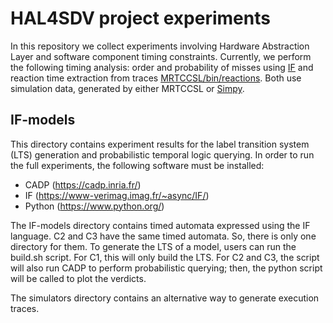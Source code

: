 # HAL4SDV project experiments
In this repository we collect experiments involving Hardware Abstraction Layer and software component timing constraints.
Currently, we perform the following timing analysis: order and probability of misses using [IF](./IF-models/) and reaction time extraction from traces [MRTCCSL/bin/reactions](./mrtccsl/bin/).
Both use simulation data, generated by either MRTCCSL or [Simpy](./simulation/).

## IF-models
This directory contains experiment results for the label transition system (LTS) generation and probabilistic temporal logic querying.
In order to run the full experiments, the following software must be installed:
- CADP (https://cadp.inria.fr/)
- IF (https://www-verimag.imag.fr/~async/IF/)
- Python (https://www.python.org/)

The IF-models directory contains timed automata expressed using the IF language.
C2 and C3 have the same timed automata.
So, there is only one directory for them.
To generate the LTS of a model, users can run the build.sh script.
For C1, this will only build the LTS.
For C2 and C3, the script will also run CADP to perform probabilistic querying; then, the python script will be called to plot the verdicts.

The simulators directory contains an alternative way to generate execution traces.